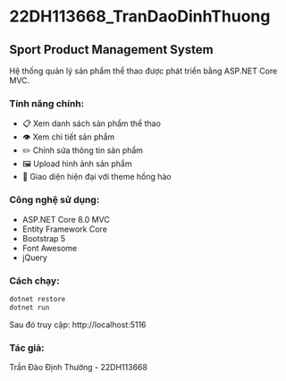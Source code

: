 # 22DH113668_TranDaoDinhThuong

## Sport Product Management System

Hệ thống quản lý sản phẩm thể thao được phát triển bằng ASP.NET Core MVC.

### Tính năng chính:
- 📋 Xem danh sách sản phẩm thể thao
- 👁️ Xem chi tiết sản phẩm  
- ✏️ Chỉnh sửa thông tin sản phẩm
- 🖼️ Upload hình ảnh sản phẩm
- 🎨 Giao diện hiện đại với theme hồng hào

### Công nghệ sử dụng:
- ASP.NET Core 8.0 MVC
- Entity Framework Core
- Bootstrap 5
- Font Awesome
- jQuery

### Cách chạy:
```bash
dotnet restore
dotnet run
```

Sau đó truy cập: http://localhost:5116

### Tác giả:
Trần Đào Định Thường - 22DH113668
